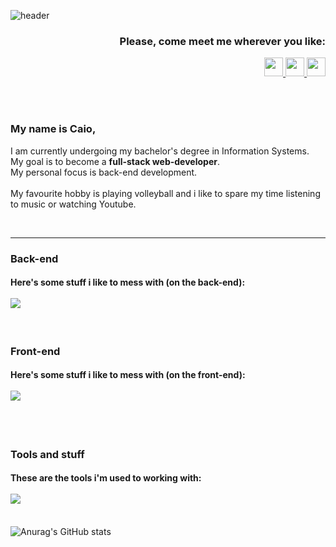 ![header](https://capsule-render.vercel.app/api?type=waving&color=0:0c75e6,50:05c9f9,100:00ee6e&height=170&section=header&text=Hi!&desc=I%20guess%3F&fontSize=45&fontAlignY=35&fontColor=fff&descAlign=95&descSize=15&animation=fadeIn)
<h3 align="right">
   Please, come meet me wherever you like:
</h3>
<p align="right">
   <a href="https://www.linkedin.com/in/caio-de-almeida-araujo/">
   <img height="30" src="https://cdn.jsdelivr.net/gh/devicons/devicon/icons/linkedin/linkedin-original.svg"/>
   </a>
   <a href="https://www.instagram.com/caiomknh/">
   <img height="30" src="https://upload.wikimedia.org/wikipedia/commons/thumb/a/a5/Instagram_icon.png/480px-Instagram_icon.png"/>
   </a>
   <a href="https://wa.me/5588993552505">
   <img height="30" src="https://www.pngall.com/wp-content/uploads/13/Whatsapp-Logo-PNG-Image.png"/>
   </a>
</p>
<br>
<br>
<h3>
   My name is Caio,
</h3>
<p> 
   I am currently undergoing my bachelor's degree in Information Systems.<br>
   My goal is to become a <strong>full-stack web-developer</strong>.<br>
   My personal focus is back-end development.<br>
   <br> 
   My favourite hobby is playing volleyball and i like to spare my time listening to music or watching Youtube.
</p>
<br>
<hr>
<h3>Back-end</h3>
<h4> Here's some stuff i like to mess with (on the back-end):
   <br>
   <br>
   <img src="https://skillicons.dev/icons?i=ts,js,nodejs,express,sequelize,mysql,postgresql" />
</h4>
<br>
<h3>Front-end</h3>
<h4> Here's some stuff i like to mess with (on the front-end):
   <br>
   <br>
   <img src="https://skillicons.dev/icons?i=react,nextjs,tailwind,css" />
   <br>
   <br>
</h4>
<br>
<h3>Tools and stuff</h3>
<h4>These are the tools i'm used to working with:
   <br>
   <br>
   <img src="https://skillicons.dev/icons?i=vscode,figma,github,sass,stackoverflow" />
   <br>
   <br>
</h4>

![Anurag's GitHub stats](https://github-readme-stats.vercel.app/api?username=caioalmeida12&show_icons=true&theme=radical)
